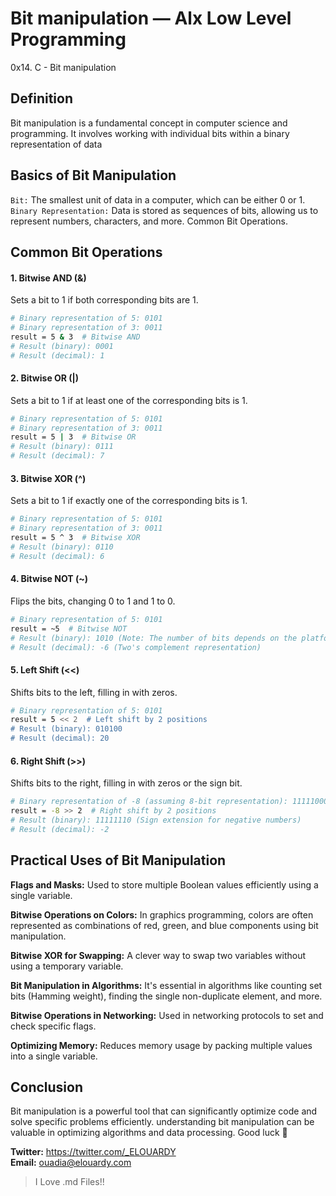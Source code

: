 # Bit manipulation — Alx Low Level Programming
0x14. C - Bit manipulation

## Definition

Bit manipulation is a fundamental concept in computer science and programming. It involves working with individual bits within a binary representation of data

## Basics of Bit Manipulation
`Bit:` The smallest unit of data in a computer, which can be either 0 or 1. \
`Binary Representation:` Data is stored as sequences of bits, allowing us to represent numbers, characters, and more.
Common Bit Operations.

## Common Bit Operations
#### 1. Bitwise AND (&)
Sets a bit to 1 if both corresponding bits are 1.
```bash
# Binary representation of 5: 0101
# Binary representation of 3: 0011
result = 5 & 3  # Bitwise AND
# Result (binary): 0001
# Result (decimal): 1
```
#### 2. Bitwise OR (|)
Sets a bit to 1 if at least one of the corresponding bits is 1.
```bash
# Binary representation of 5: 0101
# Binary representation of 3: 0011
result = 5 | 3  # Bitwise OR
# Result (binary): 0111
# Result (decimal): 7
```
#### 3. Bitwise XOR (^)
Sets a bit to 1 if exactly one of the corresponding bits is 1.
```bash
# Binary representation of 5: 0101
# Binary representation of 3: 0011
result = 5 ^ 3  # Bitwise XOR
# Result (binary): 0110
# Result (decimal): 6
```
#### 4. Bitwise NOT (~)
Flips the bits, changing 0 to 1 and 1 to 0.
```bash
# Binary representation of 5: 0101
result = ~5  # Bitwise NOT
# Result (binary): 1010 (Note: The number of bits depends on the platform)
# Result (decimal): -6 (Two's complement representation)
```
#### 5. Left Shift (<<)
Shifts bits to the left, filling in with zeros.
```bash
# Binary representation of 5: 0101
result = 5 << 2  # Left shift by 2 positions
# Result (binary): 010100
# Result (decimal): 20
```
#### 6. Right Shift (>>)
Shifts bits to the right, filling in with zeros or the sign bit.
```bash
# Binary representation of -8 (assuming 8-bit representation): 11111000
result = -8 >> 2  # Right shift by 2 positions
# Result (binary): 11111110 (Sign extension for negative numbers)
# Result (decimal): -2
```

## Practical Uses of Bit Manipulation
**Flags and Masks:** Used to store multiple Boolean values efficiently using a single variable.

**Bitwise Operations on Colors:** In graphics programming, colors are often represented as combinations of red, green, and blue components using bit manipulation.

**Bitwise XOR for Swapping:** A clever way to swap two variables without using a temporary variable.

**Bit Manipulation in Algorithms:** It's essential in algorithms like counting set bits (Hamming weight), finding the single non-duplicate element, and more.

**Bitwise Operations in Networking:** Used in networking protocols to set and check specific flags.

**Optimizing Memory:** Reduces memory usage by packing multiple values into a single variable.

## Conclusion
Bit manipulation is a powerful tool that can significantly optimize code and solve specific problems efficiently. understanding bit manipulation can be valuable in optimizing algorithms and data processing. Good luck 👋

**Twitter:** https://twitter.com/_ELOUARDY \
**Email:** ouadia@elouardy.com

> I Love .md Files!!
